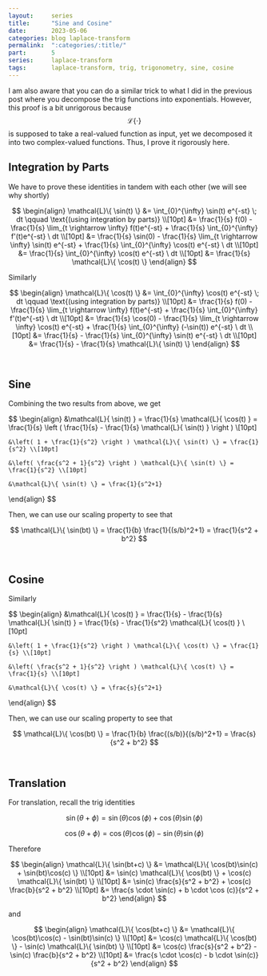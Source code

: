 ```yaml
---
layout:     series
title:      "Sine and Cosine"
date:       2023-05-06
categories: blog laplace-transform
permalink:  ":categories/:title/"
part:       5
series:     laplace-transform
tags:       laplace-transform, trig, trigonometry, sine, cosine
---
```


I am also aware that you can do a similar trick to what I did in the previous post where you decompose the trig functions into exponentials. However, this proof is a bit unrigorous because $$\mathcal{L} \{ \cdot \}$$ is supposed to take a real-valued function as input, yet we decomposed it into two complex-valued functions. Thus, I prove it rigorously here.

## Integration by Parts

We have to prove these identities in tandem with each other (we will see why shortly)

$$
\begin{align}
    \mathcal{L}\{ \sin(t) \}
    &= \int_{0}^{\infty} \sin(t) e^{-st} \; dt \qquad \text{(using integration by parts)} \\[10pt]
    &= \frac{1}{s} f(0) - \frac{1}{s} \lim_{t \rightarrow \infty} f(t)e^{-st} + \frac{1}{s} \int_{0}^{\infty} f'(t)e^{-st} \ dt \\[10pt]
    &= \frac{1}{s} \sin(0) - \frac{1}{s} \lim_{t \rightarrow \infty} \sin(t) e^{-st} + \frac{1}{s} \int_{0}^{\infty} \cos(t) e^{-st} \ dt \\[10pt]
    &= \frac{1}{s} \int_{0}^{\infty} \cos(t) e^{-st} \ dt \\[10pt]
    &= \frac{1}{s} \mathcal{L}\{ \cos(t) \}
\end{align}
$$

Similarly

$$
\begin{align}
    \mathcal{L}\{ \cos(t) \}
    &= \int_{0}^{\infty} \cos(t) e^{-st} \; dt \qquad \text{(using integration by parts)} \\[10pt]
    &= \frac{1}{s} f(0) - \frac{1}{s} \lim_{t \rightarrow \infty} f(t)e^{-st} + \frac{1}{s} \int_{0}^{\infty} f'(t)e^{-st} \ dt \\[10pt]
    &= \frac{1}{s} \cos(0) - \frac{1}{s} \lim_{t \rightarrow \infty} \cos(t) e^{-st} + \frac{1}{s} \int_{0}^{\infty} (-\sin(t)) e^{-st} \ dt \\[10pt]
    &= \frac{1}{s} - \frac{1}{s} \int_{0}^{\infty} \sin(t) e^{-st} \ dt \\[10pt]
    &= \frac{1}{s} - \frac{1}{s} \mathcal{L}\{ \sin(t) \}
\end{align}
$$

<br>

## Sine

Combining the two results from above, we get

$$
\begin{align}
    &\mathcal{L}\{ \sin(t) \}
    = \frac{1}{s} \mathcal{L}\{ \cos(t) \}
    = \frac{1}{s} \left ( \frac{1}{s} - \frac{1}{s} \mathcal{L}\{ \sin(t) \} \right ) \\[10pt]

    &\left( 1 + \frac{1}{s^2} \right ) \mathcal{L}\{ \sin(t) \} = \frac{1}{s^2} \\[10pt]

    &\left( \frac{s^2 + 1}{s^2} \right ) \mathcal{L}\{ \sin(t) \} = \frac{1}{s^2} \\[10pt]

    &\mathcal{L}\{ \sin(t) \} = \frac{1}{s^2+1}
\end{align}
$$

Then, we can use our scaling property to see that 

$$
\mathcal{L}\{ \sin(bt) \} = \frac{1}{b} \frac{1}{(s/b)^2+1} = \frac{1}{s^2 + b^2}
$$

<br>

## Cosine

Similarly

$$
\begin{align}
    &\mathcal{L}\{ \cos(t) \}
    = \frac{1}{s} - \frac{1}{s} \mathcal{L}\{ \sin(t) \}
    = \frac{1}{s} - \frac{1}{s^2} \mathcal{L}\{ \cos(t) \} \\[10pt]

    &\left( 1 + \frac{1}{s^2} \right ) \mathcal{L}\{ \cos(t) \} = \frac{1}{s} \\[10pt]

    &\left( \frac{s^2 + 1}{s^2} \right ) \mathcal{L}\{ \cos(t) \} = \frac{1}{s} \\[10pt]

    &\mathcal{L}\{ \cos(t) \} = \frac{s}{s^2+1}
\end{align}
$$

Then, we can use our scaling property to see that 

$$
\mathcal{L}\{ \cos(bt) \} = \frac{1}{b} \frac{(s/b)}{(s/b)^2+1} = \frac{s}{s^2 + b^2}
$$

<br>


## Translation

For translation, recall the trig identities 

$$\sin(\theta + \phi) = \sin(\theta)\cos(\phi) + \cos(\theta)\sin(\phi)$$

$$\cos(\theta + \phi) = \cos(\theta)\cos(\phi) - \sin(\theta)\sin(\phi)$$

Therefore

$$
\begin{align}
    \mathcal{L}\{ \sin(bt+c) \} 
    &= \mathcal{L}\{ \cos(bt)\sin(c) + \sin(bt)\cos(c) \} \\[10pt]
    &= \sin(c) \mathcal{L}\{ \cos(bt) \} + \cos(c) \mathcal{L}\{ \sin(bt) \} \\[10pt]
    &= \sin(c) \frac{s}{s^2 + b^2} + \cos(c) \frac{b}{s^2 + b^2} \\[10pt]
    &= \frac{s \cdot \sin(c) + b \cdot \cos (c)}{s^2 + b^2}
\end{align}
$$

and

$$
\begin{align}
    \mathcal{L}\{ \cos(bt+c) \} 
    &= \mathcal{L}\{ \cos(bt)\cos(c) - \sin(bt)\sin(c) \} \\[10pt]
    &= \cos(c) \mathcal{L}\{ \cos(bt) \} - \sin(c) \mathcal{L}\{ \sin(bt) \} \\[10pt]
    &= \cos(c) \frac{s}{s^2 + b^2} - \sin(c) \frac{b}{s^2 + b^2} \\[10pt]
    &= \frac{s \cdot \cos(c) - b \cdot \sin(c)}{s^2 + b^2}
\end{align}
$$